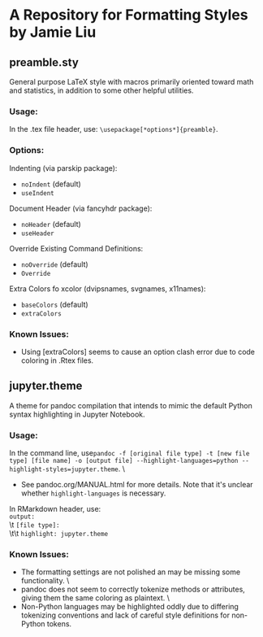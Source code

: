 # A Repository for Formatting Styles by Jamie Liu

## preamble.sty

General purpose LaTeX style with macros primarily oriented toward math and statistics, in addition to some other helpful utilities.

### Usage:
In the .tex file header, use: `\usepackage[*options*]{preamble}`.

### Options:
Indenting (via parskip package):
  * `noIndent` (default)
  * `useIndent`

Document Header (via fancyhdr package):
  * `noHeader` (default)
  * `useHeader`

Override Existing Command Definitions:
  * `noOverride` (default)
  * `Override`

Extra Colors fo xcolor (dvipsnames, svgnames, x11names):
  * `baseColors` (default)
  * `extraColors`

### Known Issues:
  * Using [extraColors] seems to cause an option clash error due to code coloring in .Rtex files.


## jupyter.theme

A theme for pandoc compilation that intends to mimic the default Python syntax highlighting in Jupyter Notebook.

### Usage:
In the command line, use`pandoc -f [original file type] -t [new file type] [file name] -o [output file] --highlight-languages=python --highlight-styles=jupyter.theme`. \
- See pandoc.org/MANUAL.html for more details. Note that it's unclear whether `highlight-languages` is necessary.

In RMarkdown header, use: \
    `output:` \
    \t     `[file type]:` \
    \t\t        `highlight: jupyter.theme`

### Known Issues:
- The formatting settings are not polished an may be missing some functionality. \
- pandoc does not seem to correctly tokenize methods or attributes, giving them the same coloring as plaintext. \
- Non-Python languages may be highlighted oddly due to differing tokenizing conventions and lack of careful style definitions for non-Python tokens.
